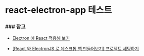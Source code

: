 # react-electron-app 테스트

### ### 참고

- [Electron 에 React 적용해 보기
  ](https://pks2974.medium.com/electron-%EC%97%90-react-%EC%A0%81%EC%9A%A9%ED%95%B4-%EB%B3%B4%EA%B8%B0-ebcea2bbbd27)

- [[React 와 ElectronJS 로 데스크톱 앱 만들어보기] 프로젝트 세팅하기](https://blog.codefactory.ai/electron/create-desktop-app-with-react-and-electron/1-project-setting/)
